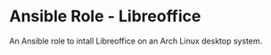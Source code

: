 # Ansible Role - Libreoffice

An Ansible role to intall Libreoffice on an Arch Linux desktop system.
